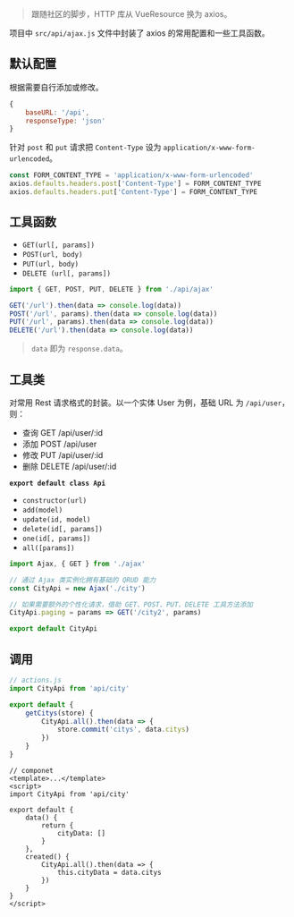 > 跟随社区的脚步，HTTP 库从 VueResource 换为 axios。

项目中 `src/api/ajax.js` 文件中封装了 axios 的常用配置和一些工具函数。

## 默认配置

根据需要自行添加或修改。

```js
{
    baseURL: '/api',
    responseType: 'json'
}
```

针对 `post` 和 `put` 请求把 `Content-Type` 设为 `application/x-www-form-urlencoded`。

```js
const FORM_CONTENT_TYPE = 'application/x-www-form-urlencoded'
axios.defaults.headers.post['Content-Type'] = FORM_CONTENT_TYPE
axios.defaults.headers.put['Content-Type'] = FORM_CONTENT_TYPE
```

## 工具函数

* `GET(url[, params])`
* `POST(url, body)`
* `PUT(url, body)`
* `DELETE (url[, params])`

```js
import { GET, POST, PUT, DELETE } from './api/ajax'

GET('/url').then(data => console.log(data))
POST('/url', params).then(data => console.log(data))
PUT('/url', params).then(data => console.log(data))
DELETE('/url').then(data => console.log(data))
```

> `data` 即为 `response.data`。

## 工具类

对常用 Rest 请求格式的封装。以一个实体 User 为例，基础 URL 为 `/api/user`，则：

 * 查询 GET /api/user/:id
 * 添加 POST /api/user
 * 修改 PUT /api/user/:id
 * 删除 DELETE /api/user/:id

**`export default class Api`**

* `constructor(url)`
* `add(model)`
* `update(id, model)`
* `delete(id[, params])`
* `one(id[, params])`
* `all([params])`

```js
import Ajax, { GET } from './ajax'

// 通过 Ajax 类实例化拥有基础的 QRUD 能力
const CityApi = new Ajax('./city')

// 如果需要额外的个性化请求，借助 GET、POST、PUT、DELETE 工具方法添加
CityApi.paging = params => GET('/city2', params)

export default CityApi
```

## 调用

```js
// actions.js
import CityApi from 'api/city'

export default {
    getCitys(store) {
        CityApi.all().then(data => {
            store.commit('citys', data.citys)
        })
    }
}
```

```vue
// componet
<template>...</template>
<script>
import CityApi from 'api/city'

export default {
    data() {
        return {
            cityData: []
        }
    },
    created() {
        CityApi.all().then(data => {
            this.cityData = data.citys
        })
    }
}
</script>
```
